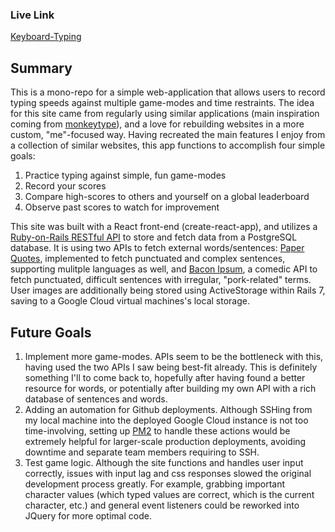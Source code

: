 ### Live Link
[Keyboard-Typing](http://keyboard-typing.com)

## Summary

This is a mono-repo for a simple web-application that allows users to record typing speeds against multiple game-modes and time restraints. The idea for this site came from regularly using similar applications (main inspiration coming from [monkeytype](https://monkeytype.com/)), and a love for rebuilding websites in a more custom, "me"-focused way. Having recreated the main features I enjoy from a collection of similar websites, this app functions to accomplish four simple goals:

1) Practice typing against simple, fun game-modes
2) Record your scores
3) Compare high-scores to others and yourself on a global leaderboard
4) Observe past scores to watch for improvement

This site was built with a React front-end (create-react-app), and utilizes a [Ruby-on-Rails RESTful API](https://github.com/konstantinstanmeyer/keyboard2) to store and fetch data from a PostgreSQL database. It is using two APIs to fetch external words/sentences: [Paper Quotes](https://paperquotes.com/), implemented to fetch punctuated and complex sentences, supporting mulitple languages as well, and [Bacon Ipsum](https://baconipsum.com/json-api/), a comedic API to fetch punctuated, difficult sentences with irregular, "pork-related" terms. User images are additionally being stored using ActiveStorage within Rails 7, saving to a Google Cloud virtual machines's local storage.

## Future Goals

1) Implement more game-modes. APIs seem to be the bottleneck with this, having used the two APIs I saw being best-fit already. This is definitely something I'll to come back to, hopefully after having found a better resource for words, or potentially after building my own API with a rich database of sentences and words.
2) Adding an automation for Github deployments. Although SSHing from my local machine into the deployed Google Cloud instance is not too time-involving, setting up [PM2](https://pm2.keymetrics.io/) to handle these actions would be extremely helpful for larger-scale production deployments, avoiding downtime and separate team members requiring to SSH.
3) Test game logic. Although the site functions and handles user input correctly, issues with input lag and css responses slowed the original development process greatly. For example, grabbing important character values (which typed values are correct, which is the current character, etc.) and general event listeners could be reworked into JQuery for more optimal code.
